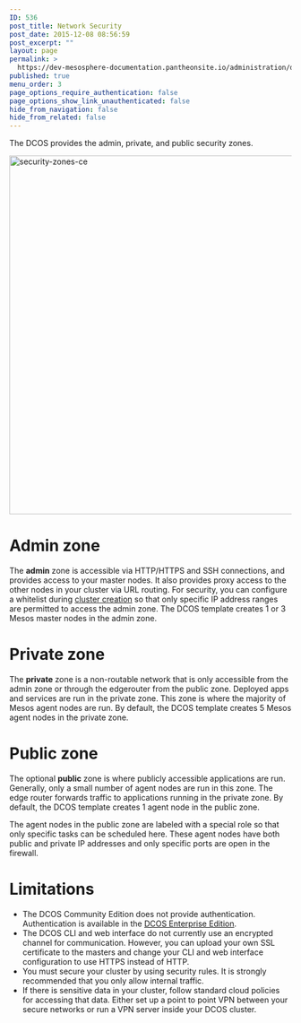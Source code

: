 ```yaml
---
ID: 536
post_title: Network Security
post_date: 2015-12-08 08:56:59
post_excerpt: ""
layout: page
permalink: >
  https://dev-mesosphere-documentation.pantheonsite.io/administration/dcosarchitecture/security/
published: true
menu_order: 3
page_options_require_authentication: false
page_options_show_link_unauthenticated: false
hide_from_navigation: false
hide_from_related: false
---
```

The DCOS provides the admin, private, and public security zones.

<a href="https://docs.mesosphere.com/wp-content/uploads/2015/12/security-zones-ce.jpg" rel="attachment wp-att-1583"><img src="https://docs.mesosphere.com/wp-content/uploads/2015/12/security-zones-ce-800x640.jpg" alt="security-zones-ce" width="800" height="640" class="alignnone size-large wp-image-1583" /></a>

# Admin zone

The **admin** zone is accessible via HTTP/HTTPS and SSH connections, and provides access to your master nodes. It also provides proxy access to the other nodes in your cluster via URL routing. For security, you can configure a whitelist during [cluster creation][1] so that only specific IP address ranges are permitted to access the admin zone. The DCOS template creates 1 or 3 Mesos master nodes in the admin zone.

# Private zone

The **private** zone is a non-routable network that is only accessible from the admin zone or through the edgerouter from the public zone. Deployed apps and services are run in the private zone. This zone is where the majority of Mesos agent nodes are run. By default, the DCOS template creates 5 Mesos agent nodes in the private zone.

# Public zone

The optional **public** zone is where publicly accessible applications are run. Generally, only a small number of agent nodes are run in this zone. The edge router forwards traffic to applications running in the private zone. By default, the DCOS template creates 1 agent node in the public zone.

The agent nodes in the public zone are labeled with a special role so that only specific tasks can be scheduled here. These agent nodes have both public and private IP addresses and only specific ports are open in the firewall.

<!-- add more details around public zone -->

# Limitations

*   The DCOS Community Edition does not provide authentication. Authentication is available in the <a href="https://mesosphere.com/product/#" target="_blank">DCOS Enterprise Edition</a>. 
*   The DCOS CLI and web interface do not currently use an encrypted channel for communication. However, you can upload your own SSL certificate to the masters and change your CLI and web interface configuration to use HTTPS instead of HTTP.
*   You must secure your cluster by using security rules. It is strongly recommended that you only allow internal traffic.
*   If there is sensitive data in your cluster, follow standard cloud policies for accessing that data. Either set up a point to point VPN between your secure networks or run a VPN server inside your DCOS cluster.

 [1]: ../../../getting-started/installing/
